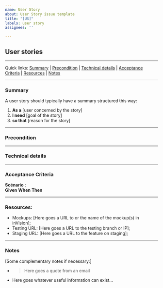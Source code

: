 ```yaml
---
name: User Story
about: User Story issue template
title: "[US]"
labels: user story
assignees: ''

---
```


## User stories
---

Quick links: [Summary](#summary) | [Precondition](#precondition) | [Technical details](#technicaldetails) | [Acceptance Criteria](#acceptancecriteria) | [Resources](#resources)  | [Notes](#notes)

---

### Summary

A user story should typically have a summary structured this way:

1. **As a** [user concerned by the story]
1. **I need** [goal of the story]
1. **so that** [reason for the story]

---

### Precondition


---

### Technical details


---

### Acceptance Criteria

**Scénario** :  
**Given** 
**When**
**Then**

---

### Resources:

* Mockups: [Here goes a URL to or the name of the mockup(s) in inVision];
* Testing URL: [Here goes a URL to the testing branch or IP];
* Staging URL: [Here goes a URL to the feature on staging];

---

### Notes

[Some complementary notes if necessary:]

* > Here goes a quote from an email
* Here goes whatever useful information can exist…
```
